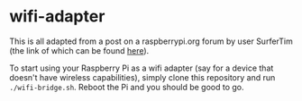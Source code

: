 # wifi-adapter

This is all adapted from a post on a raspberrypi.org forum by user SurferTim (the link of which can be found [here](https://www.raspberrypi.org/forums/viewtopic.php?t=203087)). 

To start using your Raspberry Pi as a wifi adapter (say for a device that doesn't have wireless capabilities), simply clone this repository and run ```./wifi-bridge.sh```. Reboot the Pi and you should be good to go. 
